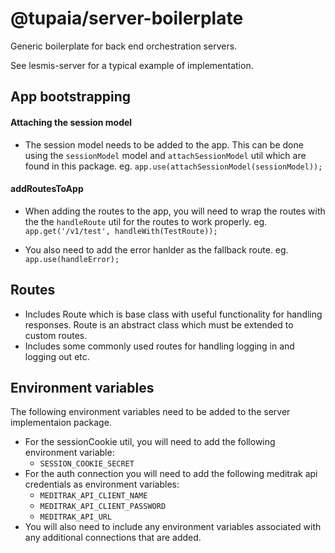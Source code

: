 # @tupaia/server-boilerplate

Generic boilerplate for back end orchestration servers.

See lesmis-server for a typical example of implementation.

## App bootstrapping

#### Attaching the session model
- The session model needs to be added to the app. This can be done using the `sessionModel` model and `attachSessionModel` util which are found in this package.
eg. `app.use(attachSessionModel(sessionModel));`
 
#### addRoutesToApp
- When adding the routes to the app, you will need to wrap the routes with the the `handleRoute` util for the routes to work properly.
eg. `app.get('/v1/test', handleWith(TestRoute));`

- You also need to add the error hanlder as the fallback route.
eg. `app.use(handleError);`

## Routes
- Includes Route which is base class with useful functionality for handling responses. Route is an abstract class which must be extended to custom routes.
- Includes some commonly used routes for handling logging in and logging out etc.

## Environment variables
The following environment variables need to be added to the server implementaion package.

- For the sessionCookie util, you will need to add the following environment variable:
    - `SESSION_COOKIE_SECRET`
- For the auth connection you will need to add the following meditrak api credentials as environment variables:
    - `MEDITRAK_API_CLIENT_NAME`
    - `MEDITRAK_API_CLIENT_PASSWORD`
    - `MEDITRAK_API_URL`
- You will also need to include any environment variables associated with any additional connections that are added. 